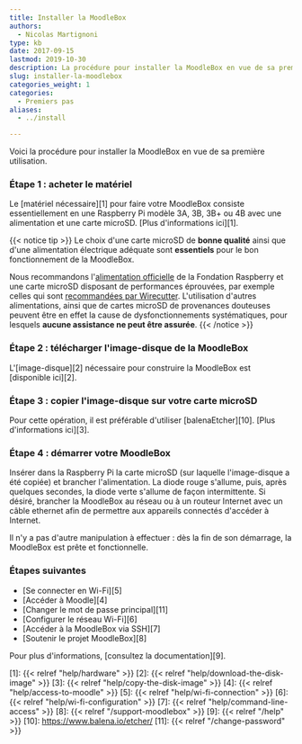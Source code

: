 ```yaml
---
title: Installer la MoodleBox
authors:
  - Nicolas Martignoni
type: kb
date: 2017-09-15
lastmod: 2019-10-30
description: La procédure pour installer la MoodleBox en vue de sa première utilisation est décrite ici
slug: installer-la-moodlebox
categories_weight: 1
categories:
  - Premiers pas
aliases:
  - ../install

---
```

Voici la procédure pour installer la MoodleBox en vue de sa première utilisation.

### Étape 1 : acheter le matériel

Le [matériel nécessaire][1] pour faire votre MoodleBox consiste essentiellement en une Raspberry Pi modèle 3A, 3B, 3B+ ou 4B avec une alimentation et une carte microSD. [Plus d'informations ici][1].

{{< notice tip >}}
Le choix d'une carte microSD de __bonne qualité__ ainsi que d'une alimentation électrique adéquate sont __essentiels__ pour le bon fonctionnement de la MoodleBox.

Nous recommandons l'[alimentation officielle](https://www.raspberrypi.org/products/raspberry-pi-universal-power-supply/) de la Fondation Raspberry et une carte microSD disposant de performances éprouvées, par exemple celles qui sont [recommandées par Wirecutter](https://thewirecutter.com/reviews/best-microsd-card/). L'utilisation d'autres alimentations, ainsi que de cartes microSD de provenances douteuses peuvent être en effet la cause de dysfonctionnements systématiques, pour lesquels __aucune assistance ne peut être assurée__.
{{< /notice >}}


### Étape 2 : télécharger l'image-disque de la MoodleBox

L'[image-disque][2] nécessaire pour construire la MoodleBox est [disponible ici][2].

### Étape 3 : copier l'image-disque sur votre carte microSD

Pour cette opération, il est préférable d'utiliser [balenaEtcher][10]. [Plus d'informations ici][3].

### Étape 4 : démarrer votre MoodleBox

Insérer dans la Raspberry Pi la carte microSD (sur laquelle l'image-disque a été copiée) et brancher l'alimentation. La diode rouge s'allume, puis, après quelques secondes, la diode verte s'allume de façon intermittente. Si désiré, brancher la MoodleBox au réseau ou à un routeur Internet avec un câble ethernet afin de permettre aux appareils connectés d'accéder à Internet.

Il n'y a pas d'autre manipulation à effectuer : dès la fin de son démarrage, la MoodleBox est prête et fonctionnelle.

### Étapes suivantes

  * [Se connecter en Wi-Fi][5]
  * [Accéder à Moodle][4]
  * [Changer le mot de passe principal][11]
  * [Configurer le réseau Wi-Fi][6]
  * [Accéder à la MoodleBox via SSH][7]
  * [Soutenir le projet MoodleBox][8]

Pour plus d'informations, [consultez la documentation][9].

 [1]: {{< relref "help/hardware" >}}
 [2]: {{< relref "help/download-the-disk-image" >}}
 [3]: {{< relref "help/copy-the-disk-image" >}}
 [4]: {{< relref "help/access-to-moodle" >}}
 [5]: {{< relref "help/wi-fi-connection" >}}
 [6]: {{< relref "help/wi-fi-configuration" >}}
 [7]: {{< relref "help/command-line-access" >}}
 [8]: {{< relref "/support-moodlebox" >}}
 [9]: {{< relref "/help" >}}
 [10]: https://www.balena.io/etcher/
 [11]: {{< relref "/change-password" >}}
